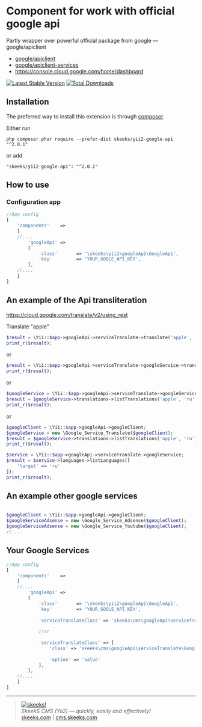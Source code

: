 Component for work with official google api
===================================

Partly wrapper over powerful official package from google — google/apiclient

* [google/apiclient](https://github.com/google/google-api-php-client)
* [google/apiclient-services](https://github.com/google/google-api-php-client-services)
* https://console.cloud.google.com/home/dashboard


[![Latest Stable Version](https://img.shields.io/packagist/v/skeeks/yii2-google-api.svg)](https://packagist.org/packages/skeeks/yii2-google-api)
[![Total Downloads](https://img.shields.io/packagist/dt/skeeks/yii2-google-api.svg)](https://packagist.org/packages/skeeks/yii2-google-api)

Installation
------------

The preferred way to install this extension is through [composer](http://getcomposer.org/download/).

Either run

```
php composer.phar require --prefer-dist skeeks/yii2-google-api "^2.0.1"
```

or add

```
"skeeks/yii2-google-api": "^2.0.1"
```


How to use
----------

### Configuration app
```php
//App config
[
    'components'    =>
    [
    //....
        'googleApi' =>
        [
            'class'       => '\skeeks\yii2\googleApi\GoogleApi',
            'key'         => 'YOUR_GOOLE_API_KEY',
        ],
    //....
    ]
]

```

An example of the Api transliteration
---

https://cloud.google.com/translate/v2/using_rest

Translate "apple"

```php
$result = \Yii::$app->googleApi->serviceTranslate->translate('apple', 'ru');
print_r($result);
```

or

```php
$result = \Yii::$app->googleApi->serviceTranslate->googleService->translations->listTranslations('apple', 'ru');
print_r($result);
```

or

```php
$googleService = \Yii::$app->googleApi->serviceTranslate->googleService;
$result = $googleService->translations->listTranslations('apple', 'ru');
print_r($result);
```

or

```php
$googleClient = \Yii::$app->googleApi->googleClient;
$googleService = new \Google_Service_Translate($googleClient);
$result = $googleService->translations->listTranslations('apple', 'ru');
print_r($result);
```

```php
$service = \Yii::$app->googleApi->serviceTranslate->googleService;
$result = $service->languages->listLanguages([
    'target' => 'ru'
]);
print_r($result);
```


An example other google services
---

```php

$googleClient = \Yii::$app->googleApi->googleClient;
$googleServiceAdsense = new \Google_Service_Adsense($googleClient);
$googleServiceAdsense = new \Google_Service_Youtube($googleClient);
//....

```

Your Google Services
---

```php
//App config
[
    'components'    =>
    [
    //....
        'googleApi' =>
        [
            'class'       => '\skeeks\yii2\googleApi\GoogleApi',
            'key'         => 'YOUR_GOOLE_API_KEY',
            
            'serviceTranslateClass' => 'skeeks\cms\googleApi\serviceTranslate\GoogleApiServiceTranslate'
            
            //or
            
            'serviceTranslateClass' => [
                'class' => 'skeeks\cms\googleApi\serviceTranslate\GoogleApiServiceTranslate',
                
                'option' => 'value'
            ],
        ],
    //....
    ]
]

```


___

> [![skeeks!](https://skeeks.com/img/logo/logo-no-title-80px.png)](https://skeeks.com)  
<i>SkeekS CMS (Yii2) — quickly, easily and effectively!</i>  
[skeeks.com](https://skeeks.com) | [cms.skeeks.com](https://cms.skeeks.com)


